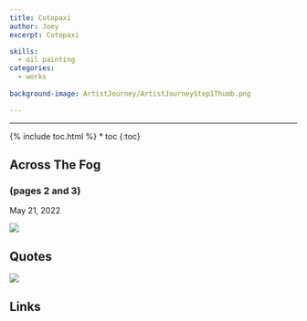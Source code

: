 ```yaml
---
title: Cotopaxi
author: Joey
excerpt: Cotopaxi

skills:
  - oil painting
categories:
  - works
  
background-image: ArtistJourney/ArtistJourneyStep1Thumb.png

---
```

---
<script>
function myFunction(imgs) {
  var expandImg = document.getElementById("expandedImg");
  var imgText = document.getElementById("imgtext");
  expandImg.src = imgs.src;
  imgText.innerHTML = imgs.alt;
  expandImg.parentElement.style.display = "block";
}
</script>
<style>
  small{
    font-size: 10px;
  }
  /* The expanding image container */
.container {
  display: none;
  z-index: 10;
  margin-left: auto;
  margin-right: auto;
  position: fixed;
  top: 10%;
  left: 10%;
  width: 80vw;
  overflow-y: scroll;
  overflow-x: scroll;
  bottom: 3%;
}
/* Expanding image text */
#imgtext {
  position: absolute;
  bottom: 15px;
  left: 15px;
  color: white;
  font-size: 20px;
}
/* Closable button inside the expanded image */
.closebtn {
  position: absolute;
  top: 10px;
  right: 15px;
  color: white;
  font-size: 35px;
  cursor: pointer;
}
  </style>
  <link rel="stylesheet" href="https://cdnjs.cloudflare.com/ajax/libs/font-awesome/4.7.0/css/font-awesome.min.css">
{% include toc.html %}
* toc
{:toc}

## Across The Fog
### (pages 2 and 3)
May 21, 2022


<img class="imageDisplay" src="/images/satmorningsoulsborne/EldenRing-pg2-3-AcrossTheFog/EldenRing-pg2-3-AcrossTheFog-18.png" onclick="myFunction(this);">
 



## Quotes

<img class="imageDisplay" src="/images/satmorningsoulsborne/EldenRing-pg2-3-AcrossTheFog/EldenRing-pg2-3-AcrossTheFog-3-best.png" onclick="myFunction(this);">


## Links


